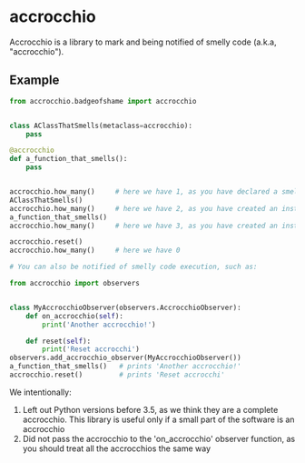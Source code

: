 # accrocchio
Accrocchio is a library to mark and being notified of smelly code (a.k.a, "accrocchio").

Example
-------

```python
from accrocchio.badgeofshame import accrocchio


class AClassThatSmells(metaclass=accrocchio):
    pass

@accrocchio
def a_function_that_smells():
    pass


accrocchio.how_many()     # here we have 1, as you have declared a smelly class
AClassThatSmells()
accrocchio.how_many()     # here we have 2, as you have created an instance of a smelly class
a_function_that_smells()
accrocchio.how_many()     # here we have 3, as you have created an instance of a smelly class

accrocchio.reset()
accrocchio.how_many()     # here we have 0

# You can also be notified of smelly code execution, such as:

from accrocchio import observers


class MyAccrocchioObserver(observers.AccrocchioObserver):
    def on_accrocchio(self):
        print('Another accrocchio!')

    def reset(self):
        print('Reset accrocchi')
observers.add_accrocchio_observer(MyAccrocchioObserver())
a_function_that_smells()   # prints 'Another accrocchio!'
accrocchio.reset()         # prints 'Reset accrocchi'

```

We intentionally:
1. Left out Python versions before 3.5, as we think they are a complete accrocchio. This library is useful only if a small part of the software is an accrocchio
2. Did not pass the accrocchio to the 'on_accrocchio' observer function, as you should treat all the accrocchios the same way
